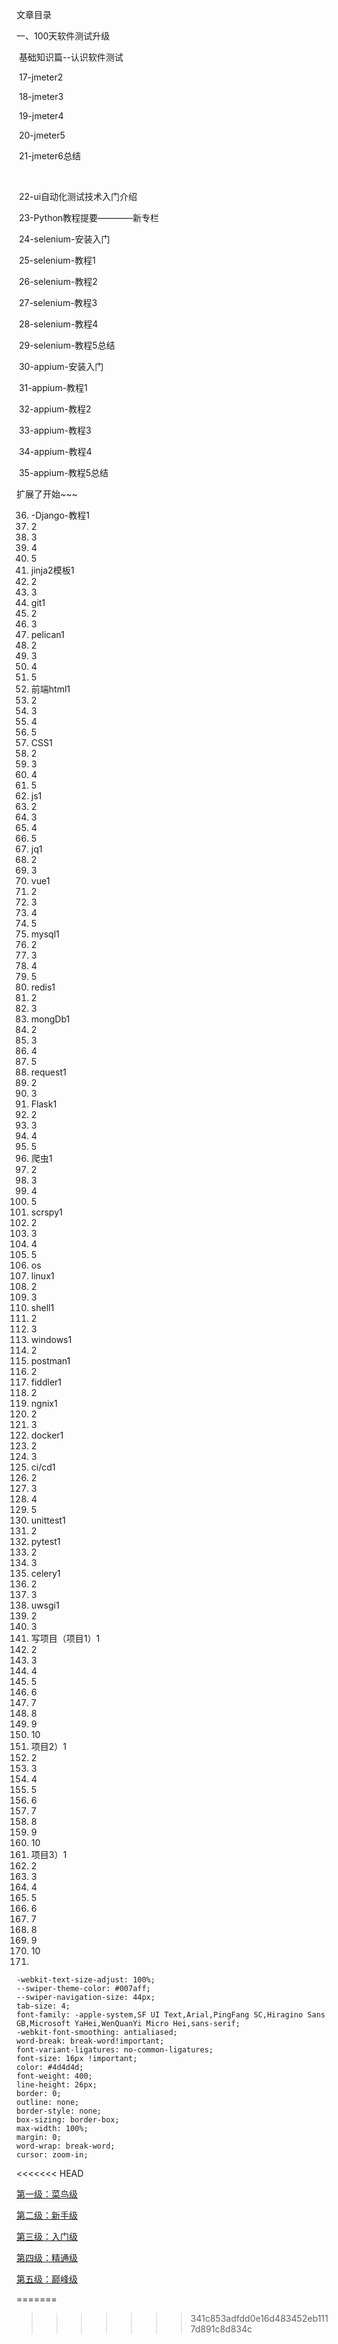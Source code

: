 文章目录



一、100天软件测试升级

​		基础知识篇--认识软件测试

​		17-jmeter2

​		18-jmeter3

​		19-jmeter4

​		20-jmeter5

​		21-jmeter6总结

​			

​		22-ui自动化测试技术入门介绍

​		23-Python教程提要————新专栏

​		24-selenium-安装入门

​		25-selenium-教程1

​		26-selenium-教程2

​		27-selenium-教程3

​		28-selenium-教程4

​		29-selenium-教程5总结

​		30-appium-安装入门

​		31-appium-教程1

​		32-appium-教程2

​		33-appium-教程3

​		34-appium-教程4

​		35-appium-教程5总结



扩展了开始~~~



36. -Django-教程1
37. 2
38. 3
39. 4
40. 5
41. jinja2模板1
42. 2
43. 3
44. git1
45. 2
46. 3
47. pelican1
48. 2
49. 3
50. 4
51. 5
52. 前端html1
53. 2
54. 3
55. 4
56. 5
57. CSS1
58. 2
59. 3
60. 4
61. 5
62. js1
63. 2
64. 3
65. 4
66. 5
67. jq1
68. 2
69. 3
70. vue1
71. 2
72. 3
73. 4
74. 5
75. mysql1
76. 2
77. 3
78. 4
79. 5
80. redis1
81. 2
82. 3
83. mongDb1
84. 2
85. 3
86. 4
87. 5
88. request1
89. 2
90. 3
91. Flask1
92. 2
93. 3
94. 4
95. 5
96. 爬虫1
97. 2
98. 3
99. 4
100. 5
101. scrspy1
102. 2
103. 3
104. 4
105. 5
106. os
107. linux1
108. 2
109. 3
110. shell1
111. 2
112. 3
113. windows1
114. 2
115. postman1
116. 2
117. fiddler1
118. 2
119. ngnix1
120. 2
121. 3
122. docker1
123. 2
124. 3
125. ci/cd1
126. 2
127. 3
128. 4
129. 5
130. unittest1
131. 2
132. pytest1
133. 2
134. 3
135. celery1
136. 2
137. 3
138. uwsgi1
139. 2
140. 3
141. 写项目（项目1）1
142. 2
143. 3
144. 4
145. 5
146. 6
147. 7
148. 8
149. 9
150. 10
151. 项目2）1
152. 2
153. 3
154. 4
155. 5
156. 6
157. 7
158. 8
159. 9
160. 10
161. 项目3）1
162. 2
163. 3
164. 4
165. 5
166. 6
167. 7
168. 8
169. 9
170. 10
171. 













    -webkit-text-size-adjust: 100%;
    --swiper-theme-color: #007aff;
    --swiper-navigation-size: 44px;
    tab-size: 4;
    font-family: -apple-system,SF UI Text,Arial,PingFang SC,Hiragino Sans GB,Microsoft YaHei,WenQuanYi Micro Hei,sans-serif;
    -webkit-font-smoothing: antialiased;
    word-break: break-word!important;
    font-variant-ligatures: no-common-ligatures;
    font-size: 16px !important;
    color: #4d4d4d;
    font-weight: 400;
    line-height: 26px;
    border: 0;
    outline: none;
    border-style: none;
    box-sizing: border-box;
    max-width: 100%;
    margin: 0;
    word-wrap: break-word;
    cursor: zoom-in;

<<<<<<< HEAD







[第一级：菜鸟级](https://blog.csdn.net/qq_51701007/article/details/128324815#t0)

[第二级：新手级](https://blog.csdn.net/qq_51701007/article/details/128324815#t1)

[第三级：入门级](https://blog.csdn.net/qq_51701007/article/details/128324815#t2)

[第四级：精通级](https://blog.csdn.net/qq_51701007/article/details/128324815#t3)

[第五级：巅峰级](https://blog.csdn.net/qq_51701007/article/details/128324815#t4)

=======
>>>>>>> 341c853adfdd0e16d483452eb1117d891c8d834c
